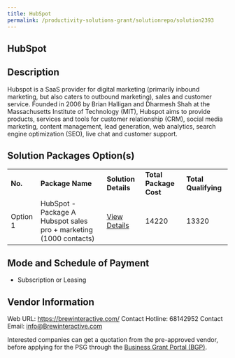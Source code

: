 ```yaml
---
title: HubSpot
permalink: /productivity-solutions-grant/solutionrepo/solution2393
---
```


## HubSpot

## Description

Hubspot is a SaaS provider for digital marketing (primarily inbound marketing, but also caters to outbound marketing), sales and customer service. Founded in 2006 by Brian Halligan and Dharmesh Shah at the Massachusetts Institute of Technology (MIT), Hubspot aims to provide products, services and tools for customer relationship (CRM), social media marketing, content management, lead generation, web analytics, search engine optimization (SEO), live chat and customer support.

## Solution Packages Option(s)

<table>
<tr>
<td><b>No.</b></td>
<td><b>Package Name</b></td>
<td><b>Solution Details</b></td>
<td><b>Total Package Cost</b></td>
<td><b>Total Qualifying</b></td>
</tr>
<tr>
<td>Option 1</td>
<td>HubSpot - Package A Hubspot sales pro + marketing (1000 contacts)</td>
<td><a href='https://www.gobusiness.gov.sg/images/psg/Brew_Interactive_20200255_Desensitised_Annex_3_Part_1.pdf'>View Details</a></td>
<td>14220</td>
<td>13320</td>
</tr>
</table>

## Mode and Schedule of Payment

 - Subscription or Leasing

## Vendor Information

 Web URL: https://brewinteractive.com/
Contact Hotline: 68142952 
Contact Email: info@Brewinteractive.com 


Interested companies can get a quotation from the pre-approved vendor, before applying for the PSG through the <a href='https://www.businessgrants.gov.sg/'>Business Grant Portal (BGP)</a>.
<script src="/jquery/resize-tables.js"></script>
